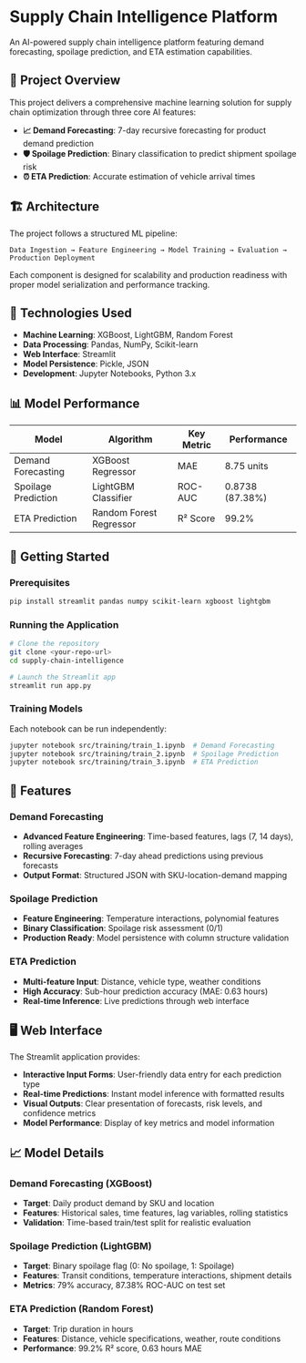 # Supply Chain Intelligence Platform

An AI-powered supply chain intelligence platform featuring demand forecasting, spoilage prediction, and ETA estimation capabilities.

## 🚀 Project Overview

This project delivers a comprehensive machine learning solution for supply chain optimization through three core AI features:

- **📈 Demand Forecasting**: 7-day recursive forecasting for product demand prediction
- **🛡️ Spoilage Prediction**: Binary classification to predict shipment spoilage risk
- **⏰ ETA Prediction**: Accurate estimation of vehicle arrival times

## 🏗️ Architecture

The project follows a structured ML pipeline:
```
Data Ingestion → Feature Engineering → Model Training → Evaluation → Production Deployment
```

Each component is designed for scalability and production readiness with proper model serialization and performance tracking.

## 🔧 Technologies Used

- **Machine Learning**: XGBoost, LightGBM, Random Forest
- **Data Processing**: Pandas, NumPy, Scikit-learn
- **Web Interface**: Streamlit
- **Model Persistence**: Pickle, JSON
- **Development**: Jupyter Notebooks, Python 3.x

## 📊 Model Performance

| Model | Algorithm | Key Metric | Performance |
|-------|-----------|------------|-------------|
| Demand Forecasting | XGBoost Regressor | MAE | 8.75 units |
| Spoilage Prediction | LightGBM Classifier | ROC-AUC | 0.8738 (87.38%) |
| ETA Prediction | Random Forest Regressor | R² Score | 99.2% |

## 🚦 Getting Started

### Prerequisites
```bash
pip install streamlit pandas numpy scikit-learn xgboost lightgbm
```

### Running the Application
```bash
# Clone the repository
git clone <your-repo-url>
cd supply-chain-intelligence

# Launch the Streamlit app
streamlit run app.py
```

### Training Models
Each notebook can be run independently:
```bash
jupyter notebook src/training/train_1.ipynb  # Demand Forecasting
jupyter notebook src/training/train_2.ipynb  # Spoilage Prediction
jupyter notebook src/training/train_3.ipynb  # ETA Prediction
```

## 🎯 Features

### Demand Forecasting
- **Advanced Feature Engineering**: Time-based features, lags (7, 14 days), rolling averages
- **Recursive Forecasting**: 7-day ahead predictions using previous forecasts
- **Output Format**: Structured JSON with SKU-location-demand mapping

### Spoilage Prediction
- **Feature Engineering**: Temperature interactions, polynomial features
- **Binary Classification**: Spoilage risk assessment (0/1)
- **Production Ready**: Model persistence with column structure validation

### ETA Prediction
- **Multi-feature Input**: Distance, vehicle type, weather conditions
- **High Accuracy**: Sub-hour prediction accuracy (MAE: 0.63 hours)
- **Real-time Inference**: Live predictions through web interface

## 🖥️ Web Interface

The Streamlit application provides:
- **Interactive Input Forms**: User-friendly data entry for each prediction type
- **Real-time Predictions**: Instant model inference with formatted results  
- **Visual Outputs**: Clear presentation of forecasts, risk levels, and confidence metrics
- **Model Performance**: Display of key metrics and model information

## 📈 Model Details

### Demand Forecasting (XGBoost)
- **Target**: Daily product demand by SKU and location
- **Features**: Historical sales, time features, lag variables, rolling statistics
- **Validation**: Time-based train/test split for realistic evaluation

### Spoilage Prediction (LightGBM)  
- **Target**: Binary spoilage flag (0: No spoilage, 1: Spoilage)
- **Features**: Transit conditions, temperature interactions, shipment details
- **Metrics**: 79% accuracy, 87.38% ROC-AUC on test set

### ETA Prediction (Random Forest)
- **Target**: Trip duration in hours
- **Features**: Distance, vehicle specifications, weather, route conditions
- **Performance**: 99.2% R² score, 0.63 hours MAE

